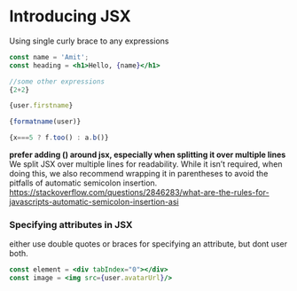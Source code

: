 # Introducing JSX

Using single curly brace to any expressions
```jsx
const name = 'Amit';
const heading = <h1>Hello, {name}</h1>

//some other expressions
{2+2}

{user.firstname}

{formatname(user)}

{x===5 ? f.too() : a.b()}
```
**prefer adding () around jsx, especially when splitting it over multiple lines** We split JSX over multiple lines for readability. While it isn’t required, when doing this, we also recommend wrapping it in parentheses to avoid the pitfalls of automatic semicolon insertion.
https://stackoverflow.com/questions/2846283/what-are-the-rules-for-javascripts-automatic-semicolon-insertion-asi


### Specifying attributes in JSX
either use double quotes or braces for specifying an attribute, but dont user both.
```jsx
const element = <div tabIndex="0"></div>
const image = <img src={user.avatarUrl}/>
```


